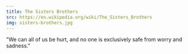 ```yaml
---
title: The Sisters Brothers
src: https://en.wikipedia.org/wiki/The_Sisters_Brothers
img: sisters-brothers.jpg
---
```


"We can all of us be hurt, and no one is exclusively safe from worry and sadness."

